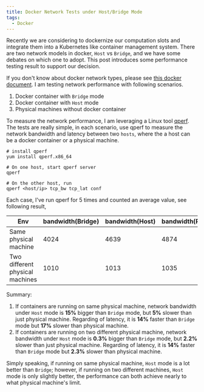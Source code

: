 ```yaml
---
title: Docker Network Tests under Host/Bridge Mode
tags:
  - Docker
---
```


Recently we are considering to dockernize our computation slots and integrate them
into a Kubernetes like container management system. There are two network models
in docker, `Host` vs `Bridge`, and we have some debates on which one to adopt. This
post introduces some performance testing result to support our decision.

<!--more-->

If you don't know about docker network types, please see [this docker document](https://docs.docker.com/engine/userguide/networking/). I am testing
network performance with following scenarios.

1. Docker container with `Bridge` mode
2. Docker container with `Host` mode
3. Physical machines without docker container

To measure the network performance, I am leveraging a Linux tool [qperf](https://linux.die.net/man/1/qperf).
The tests are really simple, in each scenario, use qperf to measure the network
bandwidth and latency between two `hosts`, where the a host can be a docker container
or a physical machine.


```Shell
# install qperf
yum install qperf.x86_64

# On one host, start qperf server
qperf

# On the other host, run
qperf <host/ip> tcp_bw tcp_lat conf
```

Each case, I've run qperf for 5 times and counted an average value, see following result,

Env                             | bandwidth(Bridge) | bandwidth(Host) | bandwidth(Physical) | latency(Bridge) | latency(Host) |latency(Physical)
------------------------------- | ----------------- | --------------- | ------------------- | --------------- | ------------- | -------------
Same physical machine           | 4024              | 4639            | 4874                | 9.04            | 7.9           | 6.73
Two different physical machines | 1010              | 1013            | 1035                | 20              | 17.5          | 17.1

Summary:

1. If containers are running on same physical machine, network bandwidth under `Host` mode is
**15%** bigger than `Bridge` mode, but **5%** slower than just physical machine. Regarding of latency,
it is **14%** faster than `Bridge` mode but **17%** slower than physical machine.
2. If containers are running on two different physical machine, network bandwidth under `Host` mode is
**0.3%** bigger than `Bridge` mode, but **2.2%** slower than just physical machine. Regarding of latency,
it is **14%** faster than `Bridge` mode but **2.3%** slower than physical machine.

Simply speaking, if running on same physical machine, `Host` mode is a lot better than `Bridge`;
however, if running on two different machines, `Host` mode is only slightly better, the performance
can both achieve nearly to what physical machine's limit.
